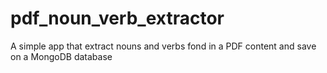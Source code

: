 # pdf_noun_verb_extractor
A simple app that extract nouns and verbs fond in a PDF content and save on a MongoDB database
